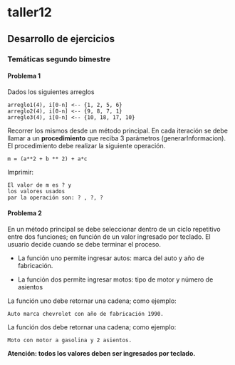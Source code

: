 # taller12
## Desarrollo de ejercicios
### Temáticas segundo bimestre

#### Problema 1
Dados los siguientes arreglos
```
arreglo1(4), i[0-n] <-- {1, 2, 5, 6}
arreglo2(4), i[0-n] <-- {9, 8, 7, 1}
arreglo3(4), i[0-n] <-- {10, 18, 17, 10}
```
Recorrer los mismos desde un método principal. En cada iteración se debe llamar
a un **procedimiento** que reciba 3 parámetros (generarInformacion). El procedimiento debe realizar la siguiente operación.
```
m = (a**2 + b ** 2) + a*c

```
Imprimir:
```
El valor de m es ? y
los valores usados
par la operación son: ? , ?, ?
```

#### Problema 2

En un método principal se debe seleccionar dentro de un ciclo repetitivo entre dos funciones; en función de un valor ingresado por teclado. El usuario decide cuando se debe terminar el proceso.

- La función uno permite ingresar autos: marca del auto y año de fabricación.

- La función dos permite ingresar motos: tipo de motor y número de asientos

La función uno debe retornar una cadena; como ejemplo:

```
Auto marca chevrolet con año de fabricación 1990.
```

La función dos debe retornar una cadena; como ejemplo:
```
Moto con motor a gasolina y 2 asientos.
```

**Atención: todos los valores deben ser ingresados por teclado.**
